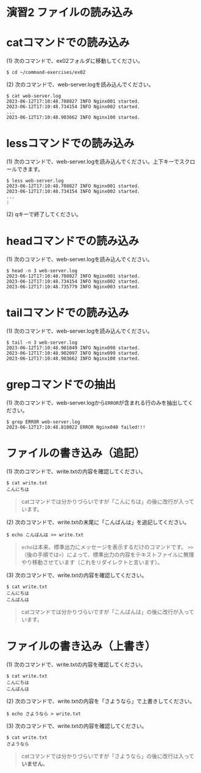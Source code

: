 演習2 ファイルの読み込み
====================

# catコマンドでの読み込み
(1) 次のコマンドで、ex02フォルダに移動してください。

```shell
$ cd ~/command-exercises/ex02
```

(2) 次のコマンドで、web-server.logを読み込んでください。

```shell
$ cat web-server.log
2023-06-12T17:10:48.708027 INFO Nginx001 started.
2023-06-12T17:10:48.734154 INFO Nginx002 started.
...
2023-06-12T17:10:48.903662 INFO Nginx100 started.
```

# lessコマンドでの読み込み
(1) 次のコマンドで、web-server.logを読み込んでください。上下キーでスクロールできます。

```shell
$ less web-server.log
2023-06-12T17:10:48.708027 INFO Nginx001 started.
2023-06-12T17:10:48.734154 INFO Nginx002 started.
...
:
```

(2) qキーで終了してください。

# headコマンドでの読み込み
(1) 次のコマンドで、web-server.logを読み込んでください。

```shell
$ head -n 3 web-server.log
2023-06-12T17:10:48.708027 INFO Nginx001 started.
2023-06-12T17:10:48.734154 INFO Nginx002 started.
2023-06-12T17:10:48.735779 INFO Nginx003 started.
```

# tailコマンドでの読み込み
(1) 次のコマンドで、web-server.logを読み込んでください。

```shell
$ tail -n 3 web-server.log
2023-06-12T17:10:48.901049 INFO Nginx098 started.
2023-06-12T17:10:48.902097 INFO Nginx099 started.
2023-06-12T17:10:48.903662 INFO Nginx100 started.
```

# grepコマンドでの抽出
(1) 次のコマンドで、web-server.logから`ERROR`が含まれる行のみを抽出してください。

```shell
$ grep ERROR web-server.log
2023-06-12T17:10:48.810022 ERROR Nginx040 failed!!!
```

# ファイルの書き込み（追記）
(1) 次のコマンドで、write.txtの内容を確認してください。

```shell
$ cat write.txt
こんにちは
```

> catコマンドでは分かりづらいですが「こんにちは」の後に改行が入っています。

(2) 次のコマンドで、write.txtの末尾に「こんばんは」を追記してください。

```shell
$ echo こんばんは >> write.txt
```

> `echo`は本来、標準出力にメッセージを表示するだけのコマンドです。
> `>>`（後の手順では`>`）によって、標準出力の内容をテキストファイルに無理やり移動させています（これをリダイレクトと言います）。

(3) 次のコマンドで、write.txtの内容を確認してください。

```shell
$ cat write.txt
こんにちは
こんばんは
```

> catコマンドでは分かりづらいですが「こんばんは」の後に改行が入っています。

# ファイルの書き込み（上書き）
(1) 次のコマンドで、write.txtの内容を確認してください。

```shell
$ cat write.txt
こんにちは
こんばんは
```

(2) 次のコマンドで、write.txtの内容を「さようなら」で上書きしてください。

```shell
$ echo さようなら > write.txt
```

(3) 次のコマンドで、write.txtの内容を確認してください。

```shell
$ cat write.txt
さようなら
```

> catコマンドでは分かりづらいですが「さようなら」の後に改行は入って**いません**。
